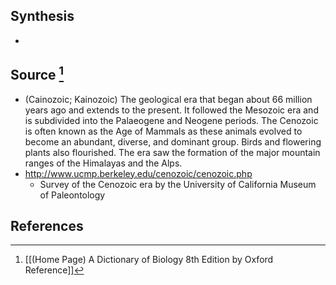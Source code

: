 ## Synthesis
- 
## Source [^1]
- (Cainozoic; Kainozoic) The geological era that began about 66 million years ago and extends to the present. It followed the Mesozoic era and is subdivided into the Palaeogene and Neogene periods. The Cenozoic is often known as the Age of Mammals as these animals evolved to become an abundant, diverse, and dominant group. Birds and flowering plants also flourished. The era saw the formation of the major mountain ranges of the Himalayas and the Alps.
- http://www.ucmp.berkeley.edu/cenozoic/cenozoic.php
	- Survey of the Cenozoic era by the University of California Museum of Paleontology
## References

[^1]: [[(Home Page) A Dictionary of Biology 8th Edition by Oxford Reference]]